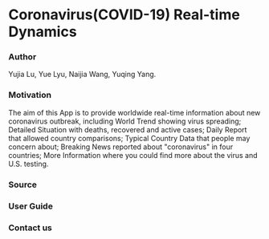 # Coronavirus(COVID-19) Real-time Dynamics
### Author
Yujia Lu, Yue Lyu, Naijia Wang, Yuqing Yang. 

### Motivation
The aim of this App is to provide worldwide real-time information about new coronavirus outbreak, including World Trend showing virus spreading; Detailed Situation with deaths, recovered and active cases; Daily Report that allowed country comparisons; Typical Country Data that people may concern about; Breaking News reported about "coronavirus" in four countries; More Information where you could find more about the virus and U.S. testing.  

### Source

### User Guide

### Contact us
